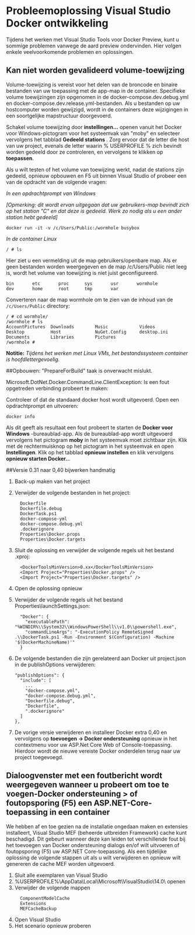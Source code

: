 <properties
   pageTitle="Met Docker Client oplossen in Windows met behulp van Visual Studio | Microsoft Azure"
   description="Problemen met het oplossen van problemen optreden bij het gebruik van Visual Studio maken en implementeren van WebApps naar Docker in Windows met behulp van Visual Studio."
   services="azure-container-service"
   documentationCenter="na"
   authors="mlearned"
   manager="douge"
   editor="" />
<tags
   ms.service="multiple"
   ms.devlang="dotnet"
   ms.topic="article"
   ms.tgt_pltfrm="na"
   ms.workload="multiple"
   ms.date="06/08/2016"
   ms.author="allclark" />

# <a name="troubleshooting-visual-studio-docker-development"></a>Probleemoplossing Visual Studio Docker ontwikkeling

Tijdens het werken met Visual Studio Tools voor Docker Preview, kunt u sommige problemen vanwege de aard preview ondervinden.
Hier volgen enkele veelvoorkomende problemen en oplossingen.


## <a name="unable-to-validate-volume-mapping"></a>Kan niet worden gevalideerd volume-toewijzing
Volume-toewijzing is vereist voor het delen van de broncode en binaire bestanden van uw toepassing met de app-map in de container.  Specifieke volume toewijzingen zijn opgenomen in de docker-compose.dev.debug.yml en docker-compose.dev.release.yml-bestanden. Als u bestanden op uw hostcomputer worden gewijzigd, wordt in de containers deze wijzigingen in een soortgelijke mapstructuur doorgevoerd.

Schakel volume toewijzing door **instellingen...** openen vanuit het Docker voor Windows-pictogram voor het systeemvak van "moby" en selecteer vervolgens het tabblad **Gedeeld stations** .  Zorg ervoor dat de letter die host van uw project, evenals de letter waarin % USERPROFILE % zich bevindt worden gedeeld door ze controleren, en vervolgens te klikken op **toepassen**.

Als u wilt testen of het volume van toewijzing werkt, nadat de stations zijn gedeeld, opnieuw opbouwen en F5 uit binnen Visual Studio of probeer een van de opdracht van de volgende vragen:

*In een opdrachtprompt van Windows*

*[Opmerking: dit wordt ervan uitgegaan dat uw gebruikers-map bevindt zich op het station "C" en dat deze is gedeeld.  Werk zo nodig als u een ander station hebt gedeeld]*
```
docker run -it -v /c/Users/Public:/wormhole busybox
```

*In de container Linux*

```
/ # ls
```

Hier ziet u een vermelding uit de map gebruikers/openbare map.
Als er geen bestanden worden weergegeven en de map /c/Users/Public niet leeg is, wordt het volume van toewijzing is niet juist geconfigureerd. 

```
bin       etc       proc      sys       usr       wormhole
dev       home      root      tmp       var
```

Converteren naar de map wormhole om te zien van de inhoud van de `/c/Users/Public` directory:

```
/ # cd wormhole/
/wormhole # ls
AccountPictures  Downloads        Music            Videos
Desktop          Host             NuGet.Config     desktop.ini
Documents        Libraries        Pictures
/wormhole #
```

**Notitie:** *Tijdens het werken met Linux VMs, het bestandssysteem container is hoofdlettergevoelig.*

##<a name="build--prepareforbuild-task-failed-unexpectedly"></a>Opbouwen: "PrepareForBuild" taak is onverwacht mislukt.

Microsoft.DotNet.Docker.CommandLine.ClientException: Is een fout opgetreden verbinding probeert te maken:

Controleer of dat de standaard docker host wordt uitgevoerd. Open een opdrachtprompt en uitvoeren:

```
docker info
```

Als dit geeft als resultaat een fout probeert te starten de **Docker voor Windows** -bureaublad-app.  Als de bureaublad-app wordt uitgevoerd vervolgens het pictogram **moby** in het systeemvak moet zichtbaar zijn. Klik met de rechtermuisknop op het pictogram in het systeemvak en open **Instellingen**.  Klik op het tabblad **opnieuw instellen** en klik vervolgens **opnieuw starten Docker..**.

##<a name="manually-upgrading-from-version-031-to-040"></a>Versie 0.31 naar 0,40 bijwerken handmatig


1. Back-up maken van het project
1. Verwijder de volgende bestanden in het project:

    ```
      Dockerfile
      Dockerfile.debug
      DockerTask.ps1
      docker-compose-yml
      docker-compose.debug.yml
      .dockerignore
      Properties\Docker.props
      Properties\Docker.targets
    ```

1. Sluit de oplossing en verwijder de volgende regels uit het bestand .xproj:

    ```
      <DockerToolsMinVersion>0.xx</DockerToolsMinVersion>
      <Import Project="Properties\Docker.props" />
      <Import Project="Properties\Docker.targets" />
    ```

1. Open de oplossing opnieuw
1. Verwijder de volgende regels uit het bestand Properties\launchSettings.json:

    ```
      "Docker": {
        "executablePath": "%WINDIR%\\System32\\WindowsPowerShell\\v1.0\\powershell.exe",
        "commandLineArgs": "-ExecutionPolicy RemoteSigned .\\DockerTask.ps1 -Run -Environment $(Configuration) -Machine '$(DockerMachineName)'"
      }
    ```

1. De volgende bestanden die zijn gerelateerd aan Docker uit project.json in de publishOptions verwijderen:

    ```
    "publishOptions": {
      "include": [
        ...
        "docker-compose.yml",
        "docker-compose.debug.yml",
        "Dockerfile.debug",
        "Dockerfile",
        ".dockerignore"
      ]
    },
    ```

1. De vorige versie verwijderen en installeer Docker extra 0,40 en vervolgens op **toevoegen -> Docker ondersteuning** opnieuw in het contextmenu voor uw ASP.Net Core Web of Console-toepassing. Hierdoor wordt de nieuwe vereiste Docker onderdelen terug naar uw project toegevoegd. 

## <a name="an-error-dialog-occurs-when-attempting-to-add-docker-support-or-debug-f5-an-aspnet-core-application-in-a-container"></a>Dialoogvenster met een foutbericht wordt weergegeven wanneer u probeert om toe te **voegen-Docker ondersteuning >** of foutopsporing (F5) een ASP.NET-Core-toepassing in een container

We hebben af en toe gezien na de installatie ongedaan maken en extensies installeert, Visual Studio MEF (beheerde uitbreiden Framework) cache kunt beschadigd. Dit gebeurt wanneer deze kan leiden tot verschillende fout bij het toevoegen van Docker ondersteuning dialogs en/of wilt uitvoeren of foutopsporing (F5) uw ASP.NET Core-toepassing. Als een tijdelijke oplossing de volgende stappen uit als u wilt verwijderen en opnieuw wilt genereren de cache MEF worden uitgevoerd.

1. Sluit alle exemplaren van Visual Studio
1. %USERPROFILE%\AppData\Local\Microsoft\VisualStudio\14.0\ openen
1. Verwijder de volgende mappen
     ```
       ComponentModelCache
       Extensions
       MEFCacheBackup
    ```
1. Open Visual Studio
1. Het scenario opnieuw proberen 
